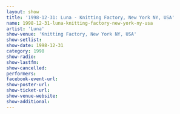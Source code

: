 ```yaml
---
layout: show
title: '1998-12-31: Luna - Knitting Factory, New York NY, USA'
name: 1998-12-31-luna-knitting-factory-new-york-ny-usa
artist: 'Luna'
show-venue: 'Knitting Factory, New York NY, USA'
show-setlist: 
show-date: 1998-12-31
category: 1998
show-radio: 
show-lastfm: 
show-cancelled: 
performers: 
facebook-event-url: 
show-poster-url: 
show-ticket-url: 
show-venue-website: 
show-additional: 
---
```


